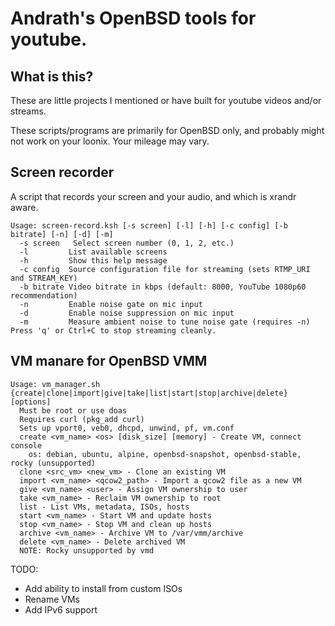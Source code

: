 # Andrath's OpenBSD tools for youtube.

## What is this?

These are little projects I mentioned or have built for youtube videos and/or
streams.

These scripts/programs are primarily for OpenBSD only, and probably might not
work on your loonix. Your mileage may vary.


## Screen recorder

A script that records your screen and your audio, and which is xrandr aware.

```
Usage: screen-record.ksh [-s screen] [-l] [-h] [-c config] [-b bitrate] [-n] [-d] [-m]
  -s screen   Select screen number (0, 1, 2, etc.)
  -l         List available screens
  -h         Show this help message
  -c config  Source configuration file for streaming (sets RTMP_URI and STREAM_KEY)
  -b bitrate Video bitrate in kbps (default: 8000, YouTube 1080p60 recommendation)
  -n         Enable noise gate on mic input
  -d         Enable noise suppression on mic input
  -m         Measure ambient noise to tune noise gate (requires -n)
Press 'q' or Ctrl+C to stop streaming cleanly.
```

## VM manare for OpenBSD VMM

```
Usage: vm_manager.sh {create|clone|import|give|take|list|start|stop|archive|delete} [options]
  Must be root or use doas
  Requires curl (pkg_add curl)
  Sets up vport0, veb0, dhcpd, unwind, pf, vm.conf
  create <vm_name> <os> [disk_size] [memory] - Create VM, connect console
    os: debian, ubuntu, alpine, openbsd-snapshot, openbsd-stable, rocky (unsupported)
  clone <src_vm> <new_vm> - Clone an existing VM
  import <vm_name> <qcow2_path> - Import a qcow2 file as a new VM
  give <vm_name> <user> - Assign VM ownership to user
  take <vm_name> - Reclaim VM ownership to root
  list - List VMs, metadata, ISOs, hosts
  start <vm_name> - Start VM and update hosts
  stop <vm_name> - Stop VM and clean up hosts
  archive <vm_name> - Archive VM to /var/vmm/archive
  delete <vm_name> - Delete archived VM
  NOTE: Rocky unsupported by vmd
```

TODO:
- Add ability to install from custom ISOs
- Rename VMs
- Add IPv6 support

